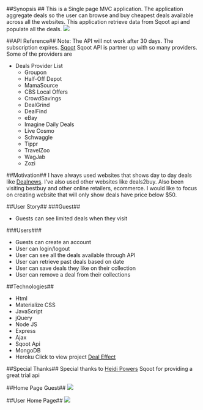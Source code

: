 ##Synopsis ##
This is a Single page MVC application. The application aggregate deals so the user can browse and buy cheapest deals available across all the websites. This application retrieve data from Sqoot api and populate all the deals. 
![](http://i.giphy.com/fJKG1UTK7k64w.gif)

##API Reference##
Note: The API will not work after 30 days. The subscription expires. 
[Sqoot](https://www.sqoot.com/)
Sqoot API is partner up with so many providers. Some of the providers are 
* Deals Provider List
  * Groupon
  * Half-Off Depot
  * MamaSource
  * CBS Local Offers
  * CrowdSavings
  * DealGrind
  * DealFind
  * eBay
  * Imagine Daily Deals
  * Live Cosmo
  * Schwaggle
  * Tippr
  * TravelZoo
  * WagJab
  * Zozi
 


##Motivation##
I have always used websites that shows day to day deals like [Dealnews](http://dealnews.com/). I've also used other websites like deals2buy. Also been visiting bestbuy and other online retailers, ecommerce. I would like to focus on creating website that will only show deals have price below $50. 


##User Story##
###Guest##
* Guests can see limited deals when they visit

###Users###
* Guests can create an account
* User can login/logout
* User can see all the deals available through API
* User can retrieve past deals based on date
* User can save deals they like on their collection
* User can remove a deal from their collections

##Technologies##
* Html
* Materialize CSS
* JavaScript
* jQuery
* Node JS
* Express
* Ajax
* Sqoot Api
* MongoDB
* Heroku
Click to view project [Deal Effect](https://fierce-forest-94335.herokuapp.com/)

##Special Thanks##
Special thanks to [Heidi Powers](https://github.com/monsterpony)
Sqoot for providing a great trial api



##Home Page Guest##
![](http://i.imgur.com/6z0Sjzd.png)

##User Home Page##
![](http://i.imgur.com/9sFCksJ.png)
